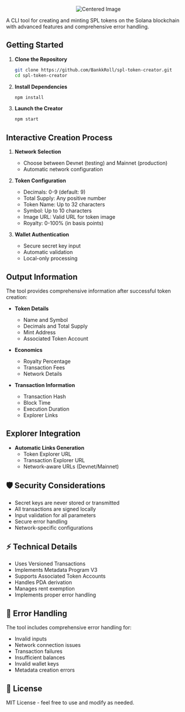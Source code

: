 <p align="center">
  <img src="https://github.com/user-attachments/assets/30cdaa36-cdca-42de-99d1-e9de5a470f0d" alt="Centered Image">
</p>

A CLI tool for creating and minting SPL tokens on the Solana blockchain with advanced features and comprehensive error handling.

## Getting Started

1. **Clone the Repository**

   ```bash
   git clone https://github.com/BankkRoll/spl-token-creator.git
   cd spl-token-creator
   ```

2. **Install Dependencies**

   ```bash
   npm install
   ```

3. **Launch the Creator**
   ```bash
   npm start
   ```

## Interactive Creation Process

1. **Network Selection**

   - Choose between Devnet (testing) and Mainnet (production)
   - Automatic network configuration

2. **Token Configuration**

   - Decimals: 0-9 (default: 9)
   - Total Supply: Any positive number
   - Token Name: Up to 32 characters
   - Symbol: Up to 10 characters
   - Image URL: Valid URL for token image
   - Royalty: 0-100% (in basis points)

3. **Wallet Authentication**
   - Secure secret key input
   - Automatic validation
   - Local-only processing

## Output Information

The tool provides comprehensive information after successful token creation:

- **Token Details**

  - Name and Symbol
  - Decimals and Total Supply
  - Mint Address
  - Associated Token Account

- **Economics**

  - Royalty Percentage
  - Transaction Fees
  - Network Details

- **Transaction Information**
  - Transaction Hash
  - Block Time
  - Execution Duration
  - Explorer Links

## Explorer Integration

- **Automatic Links Generation**
  - Token Explorer URL
  - Transaction Explorer URL
  - Network-aware URLs (Devnet/Mainnet)

## 🛡️ Security Considerations

- Secret keys are never stored or transmitted
- All transactions are signed locally
- Input validation for all parameters
- Secure error handling
- Network-specific configurations

## ⚡ Technical Details

- Uses Versioned Transactions
- Implements Metadata Program V3
- Supports Associated Token Accounts
- Handles PDA derivation
- Manages rent exemption
- Implements proper error handling

## 🔧 Error Handling

The tool includes comprehensive error handling for:

- Invalid inputs
- Network connection issues
- Transaction failures
- Insufficient balances
- Invalid wallet keys
- Metadata creation errors

## 📝 License

MIT License - feel free to use and modify as needed.
